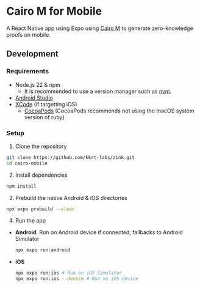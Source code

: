 # Cairo M for Mobile

A React Native app using Expo using [Cairo M](https://github.com/kkrt-labs/cairo-m) to generate zero-knowledge proofs on mobile.

## Development

### Requirements

- Node.js 22 & npm
  - It is recommended to use a version manager such as [nvm](https://github.com/nvm-sh/nvm).
- [Android Studio](https://developer.android.com/studio)
- [XCode](https://developer.apple.com/xcode/) (if targetting iOS)
  - [CocoaPods](https://guides.cocoapods.org/using/getting-started.html#installation) (CocoaPods recommends not using the macOS system version of ruby)

### Setup
1. Clone the repository
```bash
git clone https://github.com/kkrt-labs/zink.git
cd cairo-mobile
```

2. Install dependencies
```bash
npm install
```

3. Prebuild the native Android & iOS directories
```bash
npx expo prebuild --clean
```

4. Run the app
  - **Android**: Run on Android device if connected, fallbacks to Android Simulator
    ```bash
    npx expo run:android
    ```
  - **iOS**
    ```bash
    npx expo run:ios # Run on iOS Simulator
    npx expo run:ios --device # Run on iOS device
    ```
